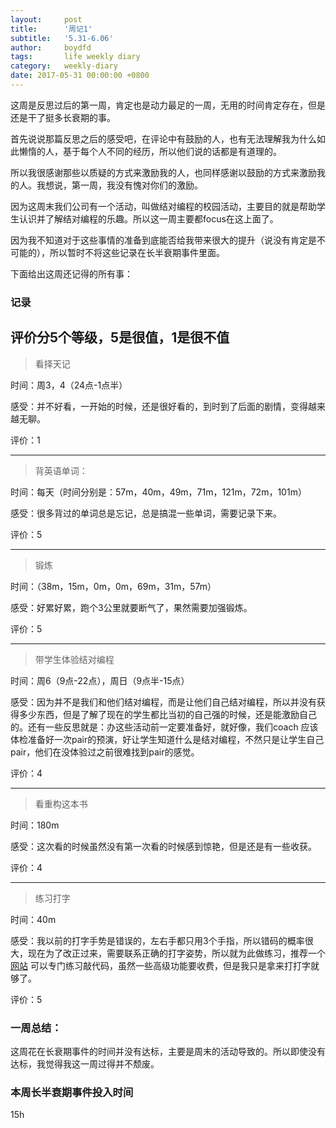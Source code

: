 ```yaml
---
layout:     post
title:      '周记1'
subtitle:   '5.31-6.06'
author:     boydfd
tags:       life weekly diary
category:   weekly-diary
date: 2017-05-31 00:00:00 +0800
---
```


这周是反思过后的第一周，肯定也是动力最足的一周，无用的时间肯定存在，但是还是干了挺多长衰期的事。

首先说说那篇反思之后的感受吧，在评论中有鼓励的人，也有无法理解我为什么如此懒惰的人，基于每个人不同的经历，所以他们说的话都是有道理的。

所以我很感谢那些以质疑的方式来激励我的人，也同样感谢以鼓励的方式来激励我的人。我想说，第一周，我没有愧对你们的激励。

因为这周末我们公司有一个活动，叫做结对编程的校园活动，主要目的就是帮助学生认识并了解结对编程的乐趣。所以这一周主要都focus在这上面了。

因为我不知道对于这些事情的准备到底能否给我带来很大的提升（说没有肯定是不可能的），所以暂时不将这些记录在长半衰期事件里面。

下面给出这周还记得的所有事：

### 记录
评价分5个等级，5是很值，1是很不值
---
>看择天记

时间：周3，4（24点-1点半）

感受：并不好看，一开始的时候，还是很好看的，到时到了后面的剧情，变得越来越无聊。

评价：1

---
> 背英语单词：

时间：每天（时间分别是：57m，40m，49m，71m，121m，72m，101m）

感受：很多背过的单词总是忘记，总是搞混一些单词，需要记录下来。

评价：5

---
> 锻炼

时间：（38m，15m，0m，0m，69m，31m，57m）

感受：好累好累，跑个3公里就要断气了，果然需要加强锻炼。

评价：5

---
> 带学生体验结对编程

时间：周6（9点-22点），周日（9点半-15点）

感受：因为并不是我们和他们结对编程，而是让他们自己结对编程，所以并没有获得多少东西，但是了解了现在的学生都比当初的自己强的时候，还是能激励自己的。还有一些反思就是：办这些活动前一定要准备好，就好像，我们coach
应该体检准备好一次pair的预演，好让学生知道什么是结对编程，不然只是让学生自己pair，他们在没体验过之前很难找到pair的感觉。

评价：4

---
> 看重构这本书

时间：180m

感受：这次看的时候虽然没有第一次看的时候感到惊艳，但是还是有一些收获。

评价：4

---

> 练习打字

时间：40m

感受：我以前的打字手势是错误的，左右手都只用3个手指，所以错码的概率很大，现在为了改正过来，需要联系正确的打字姿势，所以就为此做练习，推荐一个[网站](typing.io)
可以专门练习敲代码，虽然一些高级功能要收费，但是我只是拿来打打字就够了。

评价：5

### 一周总结：
这周花在长衰期事件的时间并没有达标，主要是周末的活动导致的。所以即使没有达标，我觉得我这一周过得并不颓废。


### 本周长半衰期事件投入时间
15h


